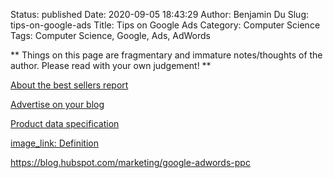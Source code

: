 Status: published
Date: 2020-09-05 18:43:29
Author: Benjamin Du
Slug: tips-on-google-ads
Title: Tips on Google Ads
Category: Computer Science
Tags: Computer Science, Google, Ads, AdWords

**
Things on this page are fragmentary and immature notes/thoughts of the author.
Please read with your own judgement!
**

[About the best sellers report](https://support.google.com/merchants/answer/9488679)

[Advertise on your blog](https://support.google.com/blogger/answer/1269077?hl=en)

[Product data specification](https://support.google.com/merchants/answer/7052112?hl=en)

[image_link: Definition](https://support.google.com/merchants/answer/6324350?hl=en)


https://blog.hubspot.com/marketing/google-adwords-ppc